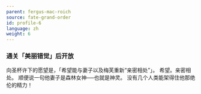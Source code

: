 ```yaml
---
parent: fergus-mac-roich
source: fate-grand-order
id: profile-6
language: zh
weight: 6
---
```


### 通关「美丽错觉」后开放

向圣杯许下的愿望是，「希望能与妻子以及梅芙重新“亲密相处”」。
希望。亲密相处。
顺便说一句他妻子是森林女神──也就是神灵。
没有几个人类能架得住他那绝伦的精力！
